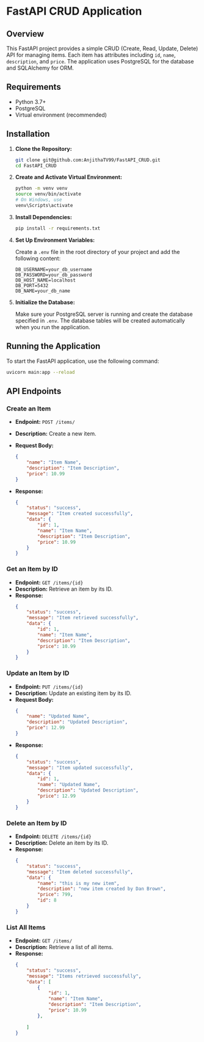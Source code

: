 # FastAPI CRUD Application

## Overview

This FastAPI project provides a simple CRUD (Create, Read, Update, Delete) API for managing items. Each item has attributes including `id`, `name`, `description`, and `price`. The application uses PostgreSQL for the database and SQLAlchemy for ORM.

## Requirements

- Python 3.7+
- PostgreSQL
- Virtual environment (recommended)

## Installation

1. **Clone the Repository:**

    ```sh
    git clone git@github.com:AnjithaTV99/FastAPI_CRUD.git
    cd FastAPI_CRUD
    ```

2. **Create and Activate Virtual Environment:**

    ```sh
    python -m venv venv
    source venv/bin/activate  
    # On Windows, use 
    venv\Scripts\activate
    ```

3. **Install Dependencies:**

    ```sh
    pip install -r requirements.txt
    ```

4. **Set Up Environment Variables:**

    Create a `.env` file in the root directory of your project and add the following content:

    ```plaintext
    DB_USERNAME=your_db_username
    DB_PASSWORD=your_db_password
    DB_HOST_NAME=localhost
    DB_PORT=5432
    DB_NAME=your_db_name
    ```

5. **Initialize the Database:**

    Make sure your PostgreSQL server is running and create the database specified in `.env`. The database tables will be created automatically when you run the application.

## Running the Application

To start the FastAPI application, use the following command:

```sh
uvicorn main:app --reload
```

## API Endpoints

### Create an Item

- **Endpoint:** `POST /items/`
- **Description:** Create a new item.
- **Request Body:**

    ```json
    {
        "name": "Item Name",
        "description": "Item Description",
        "price": 10.99
    }
    ```
- **Response:**
    ```json
    {
        "status": "success",
        "message": "Item created successfully",
        "data": {
            "id": 1,
            "name": "Item Name",
            "description": "Item Description",
            "price": 10.99
        }
    }
    ```

### Get an Item by ID

- **Endpoint:** `GET /items/{id}`
- **Description:** Retrieve an item by its ID.
- **Response:**
    ```json
    {
        "status": "success",
        "message": "Item retrieved successfully",
        "data": {
            "id": 1,
            "name": "Item Name",
            "description": "Item Description",
            "price": 10.99
        }
    }
    ```

### Update an Item by ID

- **Endpoint:** `PUT /items/{id}`
- **Description:** Update an existing item by its ID.
- **Request Body:**
    ```json
    {
        "name": "Updated Name",
        "description": "Updated Description",
        "price": 12.99
    }
    ```
- **Response:**
    ```json
    {
        "status": "success",
        "message": "Item updated successfully",
        "data": {
            "id": 1,
            "name": "Updated Name",
            "description": "Updated Description",
            "price": 12.99
        }
    }
    ```

### Delete an Item by ID

- **Endpoint:** `DELETE /items/{id}`
- **Description:** Delete an item by its ID.
- **Response:**
    ```json
    {
        "status": "success",
        "message": "Item deleted successfully",
        "data": {
            "name": "this is my new item",
            "description": "new item created by Dan Brown",
            "price": 799,
            "id": 8
        }
    }
    ```

### List All Items

- **Endpoint:** `GET /items/`
- **Description:** Retrieve a list of all items.
- **Response:**
    ```json
    {
        "status": "success",
        "message": "Items retrieved successfully",
        "data": [
            {
                "id": 1,
                "name": "Item Name",
                "description": "Item Description",
                "price": 10.99
            },
            
        ]
    }
    ```
